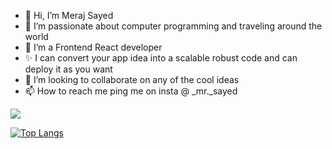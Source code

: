 - 👋 Hi, I’m Meraj Sayed
- 👀 I’m passionate about computer programming and traveling around the world
- 🌱 I’m a Frontend React developer
- ✨ I can convert your app idea into a scalable robust code and can deploy it as you want
- 💞️ I’m looking to collaborate on any of the cool ideas
- 📫 How to reach me ping me on insta @ _mr._sayed

<!---
MerajSayed22/MerajSayed22 is a ✨ special ✨ repository because its `README.md` (this file) appears on your GitHub profile.
You can click the Preview link to take a look at your changes.
--->
<picture>
  <source
    srcset="https://github-readme-stats.vercel.app/api?username=MerajSayed22&show_icons=true&theme=dark"
    media="(prefers-color-scheme: dark)"
  />
  <source
    srcset="https://github-readme-stats.vercel.app/api?username=MerajSayed22&show_icons=true"
    media="(prefers-color-scheme: light), (prefers-color-scheme: no-preference)"
  />
  <img src="https://github-readme-stats.vercel.app/api?username=MerajSayed22&show_icons=true" />
</picture>

[![Top Langs](https://github-readme-stats.vercel.app/api/top-langs/?username=MerajSayed22)](https://github.com/MerajSayed22/github-readme-stats)
